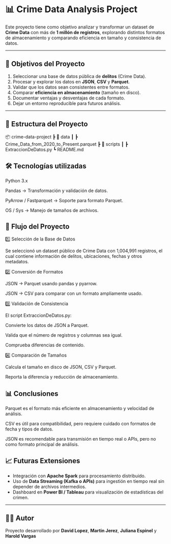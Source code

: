 # 📊 Crime Data Analysis Project

Este proyecto tiene como objetivo analizar y transformar un dataset de **Crime Data** con más de **1 millón de registros**, explorando distintos formatos de almacenamiento y comparando eficiencia en tamaño y consistencia de datos.  

---

## 📌 Objetivos del Proyecto
1. Seleccionar una base de datos pública de **delitos** (Crime Data).
2. Procesar y explorar los datos en **JSON**, **CSV** y **Parquet**.
3. Validar que los datos sean consistentes entre formatos.
4. Comparar **eficiencia en almacenamiento** (tamaño en disco).
5. Documentar ventajas y desventajas de cada formato.
6. Dejar un entorno reproducible para futuros análisis.

---

## 📂 Estructura del Proyecto
📦 crime-data-project
 ┣ 📂 data
 ┃ ┣ Crime_Data_from_2020_to_Present.parquet
 ┣ 📂 scripts
 ┃ ┣ ExtraccionDeDatos.py
 ┗ README.md

## 🛠️ Tecnologías utilizadas

Python 3.x

Pandas → Transformación y validación de datos.

PyArrow / Fastparquet → Soporte para formato Parquet.

OS / Sys → Manejo de tamaños de archivos.

## 🚀 Flujo del Proyecto
1️⃣ Selección de la Base de Datos

Se seleccionó un dataset público de Crime Data con 1,004,991 registros, el cual contiene información de delitos, ubicaciones, fechas y otros metadatos.

2️⃣ Conversión de Formatos

JSON → Parquet usando pandas y pyarrow.

JSON → CSV para comparar con un formato ampliamente usado.

3️⃣ Validación de Consistencia

El script ExtraccionDeDatos.py:

Convierte los datos de JSON a Parquet.

Valida que el número de registros y columnas sea igual.

Comprueba diferencias de contenido.

4️⃣ Comparación de Tamaños

Calcula el tamaño en disco de JSON, CSV y Parquet.

Reporta la diferencia y reducción de almacenamiento.

## 📊 Conclusiones

Parquet es el formato más eficiente en almacenamiento y velocidad de análisis.

CSV es útil para compatibilidad, pero requiere cuidado con formatos de fecha y tipos de datos.

JSON es recomendable para transmisión en tiempo real o APIs, pero no como formato principal de análisis.


## 📈 Futuras Extensiones

- Integración con **Apache Spark** para procesamiento distribuido.  
- Uso de **Data Streaming (Kafka o APIs)** para ingestión en tiempo real sin depender de archivos intermedios.  
- Dashboard en **Power BI / Tableau** para visualización de estadísticas del crimen.  

---

## 👨‍💻 Autor

Proyecto desarrollado por **David Lopez**, **Martin Jerez**, **Juliana Espinel** y **Harold Vargas** 
